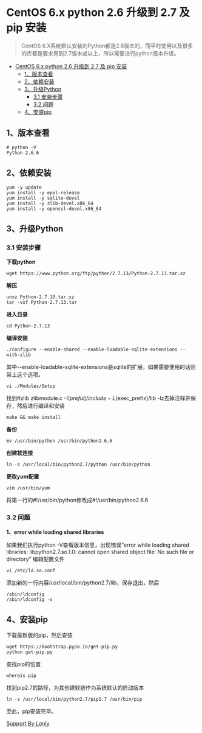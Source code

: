# CentOS 6.x python 2.6 升级到 2.7 及 pip 安装

> CentOS 6.X系统默认安装的Python都是2.6版本的，而平时使用以及很多的库都是要求用到2.7版本或以上，所以需要进行python版本升级。
> 

<!-- TOC -->

- [CentOS 6.x python 2.6 升级到 2.7 及 pip 安装](#centos-6-x-python-2-6-2-7-pip)
    - [1、版本查看](#1)
    - [2、依赖安装](#2)
    - [3、升级Python](#3-python)
        - [3.1 安装步骤](#3-1)
        - [3.2 问题](#3-2)
    - [4、安装pip](#4-pip)

<!-- /TOC -->

## 1、版本查看
```
# python -V
Python 2.6.6
```

## 2、依赖安装
```
yum -y update
yum install -y epel-release
yum install -y sqlite-devel
yum install -y zlib-devel.x86_64
yum install -y openssl-devel.x86_64
```

## 3、升级Python

### 3.1 安装步骤

**下载python**
```
wget https://www.python.org/ftp/python/2.7.13/Python-2.7.13.tar.xz
```

**解压**
```
unxz Python-2.7.10.tar.xz
tar -vxf Python-2.7.13.tar
```

**进入目录**
```
cd Python-2.7.13
```

**编译安装**
```
./configure --enable-shared --enable-loadable-sqlite-extensions --with-zlib
```
其中--enable-loadable-sqlite-extensions是sqlite的扩展，如果需要使用的话则带上这个选项。

```
vi ./Modules/Setup
```
找到#zlib zlibmodule.c -I$(prefix)/include -L$(exec_prefix)/lib -lz去掉注释并保存，然后进行编译和安装

```
make && make install
```

**备份**
```
mv /usr/bin/python /usr/bin/python2.6.6
```

**创建软连接**
```
ln -s /usr/local/bin/python2.7/python /usr/bin/python
```

**更改yum配置**
```
vim /usr/bin/yum
```
将第一行的#!/usr/bin/python修改成#!/usr/bin/python2.6.6

### 3.2 问题

**1、error while loading shared libraries**

如果我们执行python -V查看版本信息，出现错误“error while loading shared libraries: libpython2.7.so.1.0: cannot open shared object file: No such file or directory”
编辑配置文件
```
vi /etc/ld.so.conf
```
添加新的一行内容/usr/local/bin/python2.7/lib，保存退出，然后
```
/sbin/ldconfig  
/sbin/ldconfig -v
```

## 4、安装pip

下载最新版的pip，然后安装
```
wget https://bootstrap.pypa.io/get-pip.py
python get-pip.py
```

查找pip的位置
```
whereis pip
```

找到pip2.7的路径，为其创建软链作为系统默认的启动版本
```
ln -s /usr/local/bin/python2.7/pip2.7 /usr/bin/pip
```

至此，pip安装完毕。

[Support By Lonly](mailto:lonly197@gmail.com)